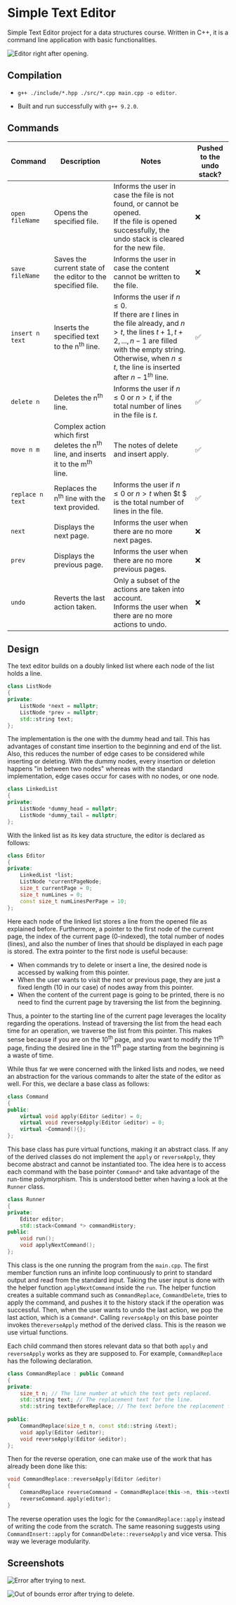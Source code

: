 # Simple Text Editor

Simple Text Editor project for a data structures course. Written in C++, it is a command line application with basic functionalities.

![Editor right after opening.](https://github.com/2pacalypse/text-editor/blob/main/images/opened.png)

## Compilation

- `g++ ./include/*.hpp ./src/*.cpp main.cpp -o editor`. 

- Built and run successfully with `g++ 9.2.0`.

## Commands

| Command          | Description                                                  | Notes                                                        | Pushed to the undo stack? |
| :--------------- | ------------------------------------------------------------ | ------------------------------------------------------------ | ------------------------- |
| `open fileName`  | Opens the specified file.                                    | Informs the user in case the file is not found, or cannot be opened.<br />If the file is opened successfully, the undo stack is cleared for the new file.<br /> | :x:                       |
| `save fileName`  | Saves the current state of the editor to the specified file. | Informs the user in case the content cannot be written to the file. | :x:                       |
| `insert n text`  | Inserts the specified text to the n<sup>th</sup> line.       | Informs the user if $n \leq 0$.<br />If there are $t$ lines in the file already, and $n > t$, the lines $t + 1, t + 2, ..., n - 1$ are filled with the empty string. Otherwise, when $n \leq t$, the line is inserted after ${n-1}^{th}$ line. | :white_check_mark:        |
| `delete n`       | Deletes the n<sup>th</sup> line.                             | Informs the user if $n \leq 0$ or $n > t$, if the total number of lines in the file is $t$. | :white_check_mark:        |
| `move n m`       | Complex action which first deletes the n<sup>th</sup> line, and inserts it to the m<sup>th</sup> line. | The notes of delete and insert apply.                        | :white_check_mark:        |
| `replace n text` | Replaces the n<sup>th</sup> line with the text provided.     | Informs the user if $n \leq 0$ or $n > t$ when $t $ is the total number of lines in the file. | :white_check_mark:        |
| `next`           | Displays the next page.                                      | Informs the user when there are no more next pages.          | :x:                       |
| `prev`           | Displays the previous page.                                  | Informs the user when there are no more previous pages.      | :x:                       |
| `undo`           | Reverts the last action taken.                               | Only a subset of the actions are taken into account. <br />Informs the user when there are no more actions to undo. | :x:                       |

## Design

The text editor builds on a doubly linked list where each node of the list holds a line.

```c++
class ListNode
{
private:
    ListNode *next = nullptr;
    ListNode *prev = nullptr;
    std::string text;
};
```

The implementation is the one with the dummy head and tail. This has advantages of constant time insertion to the beginning and end of the list. Also, this reduces the number of edge cases to be considered while inserting or deleting. With the dummy nodes, every insertion or deletion happens "in between two nodes" whereas with the standard implementation, edge cases occur for cases with no nodes, or one node.

```c++
class LinkedList
{
private:
    ListNode *dummy_head = nullptr;
    ListNode *dummy_tail = nullptr;
};
```

With the linked list as its key data structure, the editor is declared as follows:

```c++
class Editor
{
private:
    LinkedList *list;
    ListNode *currentPageNode;
    size_t currentPage = 0;
    size_t numLines = 0;
    const size_t numLinesPerPage = 10;
};
```

Here each node of the linked list stores a line from the opened file as explained before. Furthermore, a pointer to the first node of the current page, the index of the current page (0-indexed), the total number of nodes (lines), and also the number of lines that should be displayed in each page is stored. The extra pointer to the first node is useful because:

- When commands try to delete or insert a line, the desired node is accessed by walking from this pointer. 
- When the user wants to visit the next or previous page, they are just a fixed length (10 in our case) of nodes away from this pointer.
- When the content of the current page is going to be printed, there is no need to find the current page by traversing the list from the beginning. 

Thus, a pointer to the starting line of the current page leverages the locality regarding the operations. Instead of traversing the list from the head each time for an operation, we traverse the list from this pointer. This makes sense because if you are on the 10<sup>th</sup> page, and you want to modify the 11<sup>th</sup> page, finding the desired line in the 11<sup>th</sup>  page starting from the beginning is a waste of time. 

While thus far we were concerned with the linked lists and nodes, we need an abstraction for the various commands to alter the state of the editor as well. For this, we declare a base class as follows:

```c++
class Command
{
public:
    virtual void apply(Editor &editor) = 0;
    virtual void reverseApply(Editor &editor) = 0;
    virtual ~Command(){};
};
```

This base class has pure virtual functions, making it an abstract class. If any of the derived classes do not implement the `apply` or `reverseApply`, they become abstract and cannot be instantiated too. The idea here is to access each command with the base pointer `Command*` and take advantage of  the run-time polymorphism. This is understood better when having a look at the `Runner` class.

```c++
class Runner
{
private:
    Editor editor;
    std::stack<Command *> commandHistory;
public:
    void run();
    void applyNextCommand();
};
```

This class is the one running the program from the `main.cpp`. The first member function runs an infinite loop continuously to print to standard output and read from the standard input. Taking the user input is done with the helper function `applyNextCommand` inside the `run`. The helper function creates a suitable command such as `CommandReplace`, `CommandDelete`, tries to apply the command, and pushes it to the history stack if the operation was successful.  Then, when the user wants to undo the last action, we pop the last action, which is a `Command*`. Calling `reverseApply` on this base pointer invokes the`reverseApply` method of the derived class. This is the reason we use virtual functions.

Each child command then stores relevant data so that both `apply` and `reverseApply` works as they are supposed to. For example, `CommandReplace` has the following declaration.

```c++
class CommandReplace : public Command
{
private:
    size_t n; // The line number at which the text gets replaced.
    std::string text; // The replacement text for the line.
    std::string textBeforeReplace; // The text before the replacement for the reverse operation.
    
public:
    CommandReplace(size_t n, const std::string &text);
    void apply(Editor &editor);
    void reverseApply(Editor &editor);
};
```

Then for the reverse operation, one can make use of the work that has already been done like this:

```c++
void CommandReplace::reverseApply(Editor &editor)
{
    CommandReplace reverseCommand = CommandReplace(this->n, this->textBeforeReplace);
    reverseCommand.apply(editor);
}
```

The reverse operation uses the logic for the `CommandReplace::apply` instead of writing the code from the scratch. The same reasoning suggests using  `CommandInsert::apply` for `CommandDelete::reverseApply`  and vice versa. This way we leverage modularity.

## Screenshots

![Error after trying to next.](https://github.com/2pacalypse/text-editor/blob/main/images/nonextpage.PNG)

![Out of bounds error after trying to delete.](https://github.com/2pacalypse/text-editor/blob/main/images/deleteoob.PNG)



